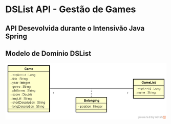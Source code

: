 # DSList API - Gestão de Games

## API Desevolvida durante o Intensivão Java Spring

## Modelo de Domínio DSList

![Modelo de domínio DSList](src/main/resources/static/dslist-model.png)